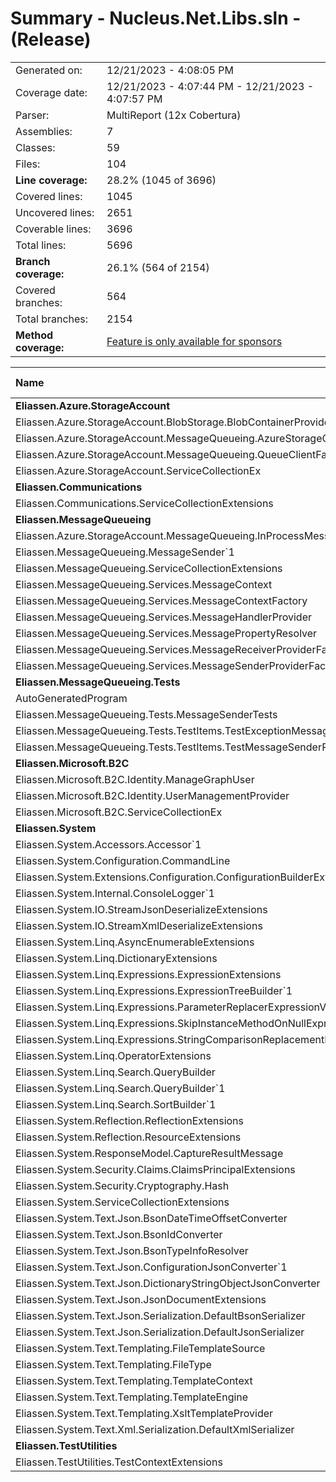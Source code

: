 # Summary - Nucleus.Net.Libs.sln - (Release)
|||
|:---|:---|
| Generated on: | 12/21/2023 - 4:08:05 PM |
| Coverage date: | 12/21/2023 - 4:07:44 PM - 12/21/2023 - 4:07:57 PM |
| Parser: | MultiReport (12x Cobertura) |
| Assemblies: | 7 |
| Classes: | 59 |
| Files: | 104 |
| **Line coverage:** | 28.2% (1045 of 3696) |
| Covered lines: | 1045 |
| Uncovered lines: | 2651 |
| Coverable lines: | 3696 |
| Total lines: | 5696 |
| **Branch coverage:** | 26.1% (564 of 2154) |
| Covered branches: | 564 |
| Total branches: | 2154 |
| **Method coverage:** | [Feature is only available for sponsors](https://reportgenerator.io/pro) |

|**Name**|**Covered**|**Uncovered**|**Coverable**|**Total**|**Line coverage**|**Covered**|**Total**|**Branch coverage**|
|:---|---:|---:|---:|---:|---:|---:|---:|---:|
|**Eliassen.Azure.StorageAccount**|**0**|**111**|**111**|**285**|**0%**|**0**|**18**|**0%**|
|Eliassen.Azure.StorageAccount.BlobStorage.BlobContainerProvider|0|59|59|151|0%|0|4|0%|
|Eliassen.Azure.StorageAccount.MessageQueueing.AzureStorageQueueMessageProvider|0|34|34|82|0%|0|10|0%|
|Eliassen.Azure.StorageAccount.MessageQueueing.QueueClientFactory|0|7|7|17|0%|0|4|0%|
|Eliassen.Azure.StorageAccount.ServiceCollectionEx|0|11|11|35|0%|0|0||
|**Eliassen.Communications**|**0**|**1**|**1**|**13**|**0%**|**0**|**0**|****|
|Eliassen.Communications.ServiceCollectionExtensions|0|1|1|13|0%|0|0||
|**Eliassen.MessageQueueing**|**156**|**416**|**572**|**1290**|**27.2%**|**37**|**204**|**18.1%**|
|Eliassen.Azure.StorageAccount.MessageQueueing.InProcessMessageProvider|0|54|54|175|0%|0|8|0%|
|Eliassen.MessageQueueing.MessageSender`1|57|57|114|203|50%|5|16|31.2%|
|Eliassen.MessageQueueing.ServiceCollectionExtensions|13|13|26|140|50%|0|0||
|Eliassen.MessageQueueing.Services.MessageContext|21|23|44|175|47.7%|3|8|37.5%|
|Eliassen.MessageQueueing.Services.MessageContextFactory|19|31|50|177|38%|11|44|25%|
|Eliassen.MessageQueueing.Services.MessageHandlerProvider|0|64|64|188|0%|0|32|0%|
|Eliassen.MessageQueueing.Services.MessagePropertyResolver|36|40|76|85|47.3%|15|52|28.8%|
|Eliassen.MessageQueueing.Services.MessageReceiverProviderFactory|0|124|124|111|0%|0|36|0%|
|Eliassen.MessageQueueing.Services.MessageSenderProviderFactory|10|10|20|36|50%|3|8|37.5%|
|**Eliassen.MessageQueueing.Tests**|**0**|**77**|**77**|**188**|**0%**|**0**|**4**|**0%**|
|AutoGeneratedProgram|0|1|1|4|0%|0|0||
|Eliassen.MessageQueueing.Tests.MessageSenderTests|0|68|68|139|0%|0|4|0%|
|Eliassen.MessageQueueing.Tests.TestItems.TestExceptionMessageSenderProvider|0|1|1|13|0%|0|0||
|Eliassen.MessageQueueing.Tests.TestItems.TestMessageSenderProvider|0|7|7|32|0%|0|0||
|**Eliassen.Microsoft.B2C**|**0**|**109**|**109**|**209**|**0%**|**0**|**22**|**0%**|
|Eliassen.Microsoft.B2C.Identity.ManageGraphUser|0|96|96|169|0%|0|20|0%|
|Eliassen.Microsoft.B2C.Identity.UserManagementProvider|0|9|9|24|0%|0|2|0%|
|Eliassen.Microsoft.B2C.ServiceCollectionEx|0|4|4|16|0%|0|0||
|**Eliassen.System**|**758**|**1762**|**2520**|**3671**|**30%**|**453**|**1674**|**27%**|
|Eliassen.System.Accessors.Accessor`1|3|3|6|17|50%|0|0||
|Eliassen.System.Configuration.CommandLine|0|40|40|53|0%|0|56|0%|
|Eliassen.System.Extensions.Configuration.ConfigurationBuilderExtensions|0|16|16|26|0%|0|0||
|Eliassen.System.Internal.ConsoleLogger`1|5|11|16|29|31.2%|2|4|50%|
|Eliassen.System.IO.StreamJsonDeserializeExtensions|10|30|40|69|25%|4|16|25%|
|Eliassen.System.IO.StreamXmlDeserializeExtensions|8|32|40|70|20%|2|16|12.5%|
|Eliassen.System.Linq.AsyncEnumerableExtensions|0|50|50|109|0%|0|72|0%|
|Eliassen.System.Linq.DictionaryExtensions|2|2|4|43|50%|0|0||
|Eliassen.System.Linq.Expressions.ExpressionExtensions|21|55|76|99|27.6%|14|68|20.5%|
|Eliassen.System.Linq.Expressions.ExpressionTreeBuilder`1|273|375|648|582|42.1%|197|488|40.3%|
|Eliassen.System.Linq.Expressions.ParameterReplacerExpressionVisitor|3|3|6|15|50%|2|4|50%|
|Eliassen.System.Linq.Expressions.SkipInstanceMethodOnNullExpressionVisitor|5|7|12|25|41.6%|2|8|25%|
|Eliassen.System.Linq.Expressions.StringComparisonReplacementExpressionVisitor|34|38|72|97|47.2%|17|60|28.3%|
|Eliassen.System.Linq.OperatorExtensions|14|16|30|30|46.6%|7|16|43.7%|
|Eliassen.System.Linq.Search.QueryBuilder|7|59|66|304|10.6%|0|12|0%|
|Eliassen.System.Linq.Search.QueryBuilder`1|85|111|196|304|43.3%|41|136|30.1%|
|Eliassen.System.Linq.Search.SortBuilder`1|56|90|146|123|38.3%|41|96|42.7%|
|Eliassen.System.Reflection.ReflectionExtensions|83|119|202|289|41%|62|168|36.9%|
|Eliassen.System.Reflection.ResourceExtensions|16|34|50|82|32%|13|44|29.5%|
|Eliassen.System.ResponseModel.CaptureResultMessage|8|12|20|39|40%|4|8|50%|
|Eliassen.System.Security.Claims.ClaimsPrincipalExtensions|0|12|12|41|0%|0|12|0%|
|Eliassen.System.Security.Cryptography.Hash|1|1|2|16|50%|0|0||
|Eliassen.System.ServiceCollectionExtensions|37|43|80|160|46.2%|2|20|10%|
|Eliassen.System.Text.Json.BsonDateTimeOffsetConverter|18|56|74|92|24.3%|8|80|10%|
|Eliassen.System.Text.Json.BsonIdConverter|13|15|28|44|46.4%|8|28|28.5%|
|Eliassen.System.Text.Json.BsonTypeInfoResolver|0|50|50|50|0%|0|32|0%|
|Eliassen.System.Text.Json.ConfigurationJsonConverter`1|12|16|28|37|42.8%|8|20|40%|
|Eliassen.System.Text.Json.DictionaryStringObjectJsonConverter|19|49|68|100|27.9%|12|64|18.7%|
|Eliassen.System.Text.Json.JsonDocumentExtensions|0|72|72|211|0%|0|62|0%|
|Eliassen.System.Text.Json.Serialization.DefaultBsonSerializer|0|12|12|23|0%|0|0||
|Eliassen.System.Text.Json.Serialization.DefaultJsonSerializer|25|41|66|89|37.8%|7|20|35%|
|Eliassen.System.Text.Templating.FileTemplateSource|0|92|92|82|0%|0|8|0%|
|Eliassen.System.Text.Templating.FileType|0|2|2|13|0%|0|0||
|Eliassen.System.Text.Templating.TemplateContext|0|14|14|40|0%|0|4|0%|
|Eliassen.System.Text.Templating.TemplateEngine|0|78|78|88|0%|0|20|0%|
|Eliassen.System.Text.Templating.XsltTemplateProvider|0|82|82|88|0%|0|32|0%|
|Eliassen.System.Text.Xml.Serialization.DefaultXmlSerializer|0|24|24|92|0%|0|0||
|**Eliassen.TestUtilities**|**131**|**175**|**306**|**344**|**42.8%**|**74**|**232**|**31.8%**|
|Eliassen.TestUtilities.TestContextExtensions|131|175|306|344|42.8%|74|232|31.8%|
